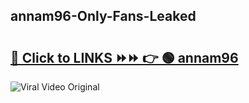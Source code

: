 
 ## annam96-Only-Fans-Leaked

# <h2><a href="https://clipsfans.com/annam96&ref=git">🔗 Click to LINKS ⏩⏩ 👉 🟢 annam96 </a></h2>

<a href="https://clipsfans.com/annam96&ref=git" rel="nofollow" data-target="animated-image.originalLink"><img src="https://i.ibb.co.com/xMMVF88/686577567.gif" alt="Viral Video Original" style="max-width: 100%; display: inline-block;" data-target="animated-image.originalImage"></a>
